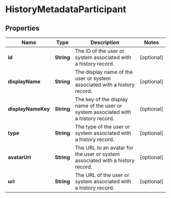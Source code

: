 # HistoryMetadataParticipant

## Properties
Name | Type | Description | Notes
------------ | ------------- | ------------- | -------------
**id** | **String** | The ID of the user or system associated with a history record. |  [optional]
**displayName** | **String** | The display name of the user or system associated with a history record. |  [optional]
**displayNameKey** | **String** | The key of the display name of the user or system associated with a history record. |  [optional]
**type** | **String** | The type of the user or system associated with a history record. |  [optional]
**avatarUrl** | **String** | The URL to an avatar for the user or system associated with a history record. |  [optional]
**url** | **String** | The URL of the user or system associated with a history record. |  [optional]
